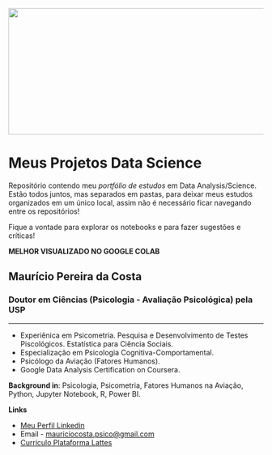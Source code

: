 <p align="center">
  <img src="imagem\banner.jpg" height=250px, width=700pc>
</p>

# Meus Projetos Data Science

Repositório contendo meu *portfólio de estudos* em Data Analysis/Science. Estão todos juntos, mas separados em pastas, para deixar meus estudos organizados em um único local, assim não é necessário ficar navegando entre os repositórios!

Fique a vontade para explorar os notebooks e para fazer sugestões e críticas!

**MELHOR VISUALIZADO NO GOOGLE COLAB**


## Maurício Pereira da Costa
### Doutor em Ciências (Psicologia - Avaliação Psicológica) pela USP
***
* Experiênica em Psicometria. Pesquisa e Desenvolvimento de Testes Piscológicos. Estatística para Ciência Sociais.
* Especialização em Psicologia Cognitiva-Comportamental.
* Psicólogo da Aviação (Fatores Humanos).
* Google Data Analysis Certification on Coursera.


**Background in**: Psicologia, Psicometria, Fatores Humanos na Aviação, Python, Jupyter Notebook, R, Power BI.


**Links**
* [Meu Perfil Linkedin](https://www.linkedin.com/in/mauriciocostaphd)
* Email - mauriciocosta.psico@gmail.com
* [Currículo Plataforma Lattes](http://lattes.cnpq.br/9512457139343462)
